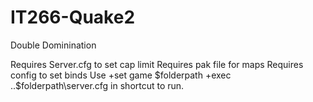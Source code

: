 # IT266-Quake2
Double Dominination

Requires Server.cfg to set cap limit
Requires pak file for maps
Requires config to set binds
Use +set game $folderpath +exec ..\$folderpath\server.cfg
in shortcut to run.
